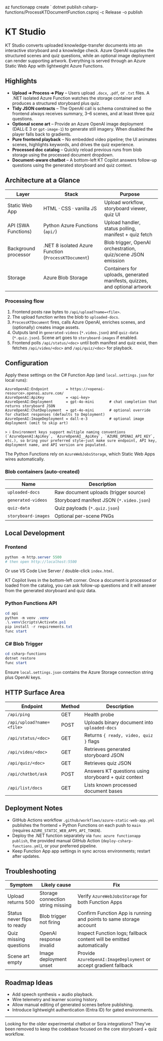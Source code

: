 az functionapp create `
dotnet publish csharp-functions/ProcessKTDocumentFunction.csproj -c Release -o publish
# KT Studio

KT Studio converts uploaded knowledge-transfer documents into an interactive storyboard and a knowledge check. Azure OpenAI supplies the structured scenes and quiz questions, while an optional image deployment can render supporting artwork. Everything is served through an Azure Static Web App with lightweight Azure Functions.

## Highlights
- **Upload ➜ Process ➜ Play** – Users upload `.docx`, `.pdf`, or `.txt` files. A .NET isolated Azure Function watches the storage container and produces a structured storyboard plus quiz.
- **Tidy JSON contracts** – The OpenAI call is schema constrained so the frontend always receives summary, 3–6 scenes, and at least three quiz questions.
- **Optional scene art** – Provide an Azure OpenAI image deployment (DALL·E 3 or `gpt-image-1`) to generate still imagery. When disabled the player falls back to gradients.
- **Pure frontend playback** – No embedded video pipeline; the UI animates scenes, highlights keywords, and drives the quiz experience.
- **Processed doc catalog** – Quickly reload previous runs from blob storage using the processed document dropdown.
- **Document-aware chatbot** – A bottom-left KT Copilot answers follow-up questions using the generated storyboard and quiz context.

## Architecture at a Glance
| Layer | Stack | Purpose |
|-------|-------|---------|
| Static Web App | HTML · CSS · vanilla JS | Upload workflow, storyboard viewer, quiz UI |
| API (SWA Functions) | Python Azure Functions (`api/`) | Upload handler, status polling, manifest + quiz fetch |
| Background processor | .NET 8 isolated Azure Function (`ProcessKTDocument`) | Blob trigger, OpenAI orchestration, quiz/scene JSON emission |
| Storage | Azure Blob Storage | Containers for uploads, generated manifests, quizzes, and optional artwork |

### Processing flow
1. Frontend posts raw bytes to `/api/upload?name=<file>`.
2. The upload function writes the blob to `uploaded-docs`.
3. `ProcessKTDocument` fires, calls Azure OpenAI, enriches scenes, and (optionally) creates image assets.
4. Outputs land in `generated-videos` (`*.video.json`) and `quiz-data` (`*.quiz.json`). Scene art goes to `storyboard-images` if enabled.
5. Frontend polls `/api/status/<doc>` until both manifest and quiz exist, then fetches `/api/video/<doc>` and `/api/quiz/<doc>` for playback.

## Configuration
Apply these settings on the C# Function App (and `local.settings.json` for local runs):

```
AzureOpenAI:Endpoint        = https://<openai-resource>.openai.azure.com/
AzureOpenAI:ApiKey          = <api-key>
AzureOpenAI:Deployment      = gpt-4o-mini       # chat completion that returns storyboard JSON
AzureOpenAI:ChatDeployment  = gpt-4o-mini       # optional override for chatbot responses (defaults to Deployment)
AzureOpenAI:ImageDeployment = dall-e-3          # optional image deployment (omit to skip art)

> ℹ️ Environment keys support multiple naming conventions (`AzureOpenAI:ApiKey`, `AzureOpenAI__ApiKey`, `AZURE_OPENAI_API_KEY`, etc.), so bring your preferred style—just make sure endpoint, API key, deployment name, and API version are populated.
```

The Python Functions rely on `AzureWebJobsStorage`, which Static Web Apps wires automatically.

### Blob containers (auto-created)
| Name | Description |
|------|-------------|
| `uploaded-docs` | Raw document uploads (trigger source) |
| `generated-videos` | Storyboard manifest JSON (`*.video.json`) |
| `quiz-data` | Quiz payloads (`*.quiz.json`) |
| `storyboard-images` | Optional per-scene PNGs |

## Local Development

### Frontend
```powershell
python -m http.server 5500
# then open http://localhost:5500
```
Or use VS Code Live Server / double-click `index.html`.

KT Copilot lives in the bottom-left corner. Once a document is processed or loaded from the catalog, you can ask follow-up questions and it will answer from the generated storyboard and quiz data.

### Python Functions API
```powershell
cd api
python -m venv .venv
.\.venv\Scripts\Activate.ps1
pip install -r requirements.txt
func start
```

### C# Blob Trigger
```powershell
cd csharp-functions
dotnet restore
func start
```
Ensure `local.settings.json` contains the Azure Storage connection string plus OpenAI keys.

## HTTP Surface Area
| Endpoint | Method | Description |
|----------|--------|-------------|
| `/api/ping` | GET | Health probe |
| `/api/upload?name=<file>` | POST | Uploads binary document into `uploaded-docs` |
| `/api/status/<doc>` | GET | Returns `{ ready, video, quiz }` flags |
| `/api/video/<doc>` | GET | Retrieves generated storyboard JSON |
| `/api/quiz/<doc>` | GET | Retrieves quiz JSON |
| `/api/chatbot/ask` | POST | Answers KT questions using storyboard + quiz context |
| `/api/list/docs` | GET | Lists known processed document bases |

## Deployment Notes
- GitHub Actions workflow `.github/workflows/azure-static-web-app.yml` publishes the frontend + Python Functions on each push to `main` (requires `AZURE_STATIC_WEB_APPS_API_TOKEN`).
- Deploy the .NET function separately via `func azure functionapp publish`, the provided manual GitHub Action (`deploy-csharp-functions.yml`), or your preferred pipeline.
- Keep Function App app settings in sync across environments; restart after updates.

## Troubleshooting
| Symptom | Likely cause | Fix |
|---------|--------------|-----|
| Upload returns 500 | Storage connection string missing | Verify `AzureWebJobsStorage` for both Function Apps |
| Status never flips to ready | Blob trigger not firing | Confirm Function App is running and points to same storage account |
| Quiz missing questions | OpenAI response invalid | Inspect Function logs; fallback content will be emitted automatically |
| Scene art empty | Image deployment unset | Provide `AzureOpenAI:ImageDeployment` or accept gradient fallback |

## Roadmap Ideas
- Add speech synthesis + audio playback.
- Wire telemetry and learner scoring history.
- Allow manual editing of generated scenes before publishing.
- Introduce lightweight authentication (Entra ID) for gated environments.

---
Looking for the older experimental chatbot or Sora integrations? They’ve been removed to keep the codebase focused on the core storyboard + quiz workflow.
